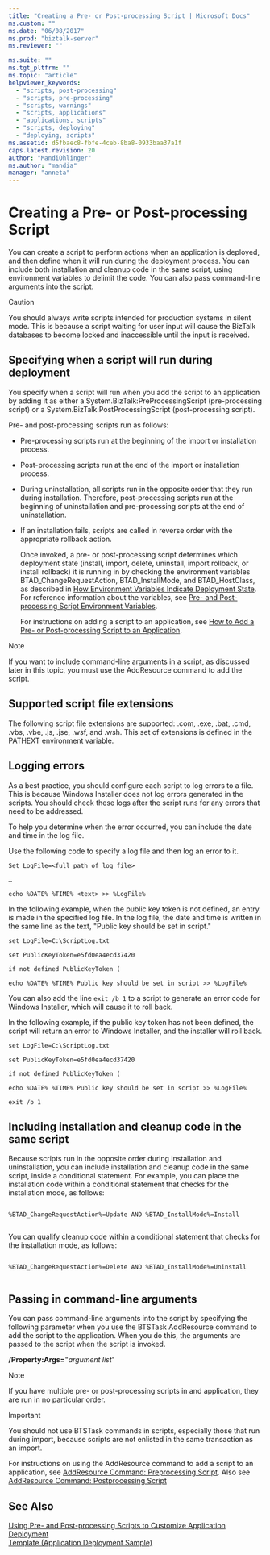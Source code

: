 ```yaml
---
title: "Creating a Pre- or Post-processing Script | Microsoft Docs"
ms.custom: ""
ms.date: "06/08/2017"
ms.prod: "biztalk-server"
ms.reviewer: ""

ms.suite: ""
ms.tgt_pltfrm: ""
ms.topic: "article"
helpviewer_keywords: 
  - "scripts, post-processing"
  - "scripts, pre-processing"
  - "scripts, warnings"
  - "scripts, applications"
  - "applications, scripts"
  - "scripts, deploying"
  - "deploying, scripts"
ms.assetid: d5fbaec8-fbfe-4ceb-8ba8-0933baa37a1f
caps.latest.revision: 20
author: "MandiOhlinger"
ms.author: "mandia"
manager: "anneta"
---
```

# Creating a Pre- or Post-processing Script
You can create a script to perform actions when an application is deployed, and then define when it will run during the deployment process. You can include both installation and cleanup code in the same script, using environment variables to delimit the code. You can also pass command-line arguments into the script.  
  
> [!CAUTION]
>  You should always write scripts intended for production systems in silent mode. This is because a script waiting for user input will cause the BizTalk databases to become locked and inaccessible until the input is received.  
  
## Specifying when a script will run during deployment  
 You specify when a script will run when you add the script to an application by adding it as either a System.BizTalk:PreProcessingScript (pre-processing script) or a System.BizTalk:PostProcessingScript (post-processing script).  
  
 Pre- and post-processing scripts run as follows:  
  
- Pre-processing scripts run at the beginning of the import or installation process.  
  
- Post-processing scripts run at the end of the import or installation process.  
  
- During uninstallation, all scripts run in the opposite order that they run during installation. Therefore, post-processing scripts run at the beginning of uninstallation and pre-processing scripts at the end of uninstallation.  
  
- If an installation fails, scripts are called in reverse order with the appropriate rollback action.  
  
  Once invoked, a pre- or post-processing script determines which deployment state (install, import, delete, uninstall, import rollback, or install rollback) it is running in by checking the environment variables BTAD_ChangeRequestAction, BTAD_InstallMode, and BTAD_HostClass, as described in [How Environment Variables Indicate Deployment State](../core/how-environment-variables-indicate-deployment-state.md). For reference information about the variables, see [Pre- and Post-processing Script Environment Variables](../core/pre-and-post-processing-script-environment-variables.md).  
  
  For instructions on adding a script to an application, see [How to Add a Pre- or Post-processing Script to an Application](../core/how-to-add-a-pre-or-post-processing-script-to-an-application.md).  
  
> [!NOTE]
>  If you want to include command-line arguments in a script, as discussed later in this topic, you must use the AddResource command to add the script.  
  
## Supported script file extensions  
 The following script file extensions are supported: .com, .exe, .bat, .cmd, .vbs, .vbe, .js, .jse, .wsf, and .wsh. This set of extensions is defined in the PATHEXT environment variable.  
  
## Logging errors  
 As a best practice, you should configure each script to log errors to a file. This is because Windows Installer does not log errors generated in the scripts. You should check these logs after the script runs for any errors that need to be addressed.  
  
 To help you determine when the error occurred, you can include the date and time in the log file.  
  
 Use the following code to specify a log file and then log an error to it.  
  
 `Set LogFile=<full path of log file>`  
  
 `…`  
  
 `echo %DATE% %TIME% <text> >> %LogFile%`  
  
 In the following example, when the public key token is not defined, an entry is made in the specified log file. In the log file, the date and time is written in the same line as the text, "Public key should be set in script."  
  
 `set LogFile=C:\ScriptLog.txt`  
  
 `set PublicKeyToken=e5fd0ea4ecd37420`  
  
 `if not defined PublicKeyToken (`  
  
 `echo %DATE% %TIME% Public key should be set in script >> %LogFile%`  
  
 You can also add the line `exit /b 1` to a script to generate an error code for Windows Installer, which will cause it to roll back.  
  
 In the following example, if the public key token has not been defined, the script will return an error to Windows Installer, and the installer will roll back.  
  
 `set LogFile=C:\ScriptLog.txt`  
  
 `set PublicKeyToken=e5fd0ea4ecd37420`  
  
 `if not defined PublicKeyToken (`  
  
 `echo %DATE% %TIME% Public key should be set in script >> %LogFile%`  
  
 `exit /b 1`  
  
## Including installation and cleanup code in the same script  
 Because scripts run in the opposite order during installation and uninstallation, you can include installation and cleanup code in the same script, inside a conditional statement. For example, you can place the installation code within a conditional statement that checks for the installation mode, as follows:  
  
```  
  
%BTAD_ChangeRequestAction%=Update AND %BTAD_InstallMode%=Install  
  
```  
  
 You can qualify cleanup code within a conditional statement that checks for the installation mode, as follows:  
  
```  
  
%BTAD_ChangeRequestAction%=Delete AND %BTAD_InstallMode%=Uninstall  
  
```  
  
## Passing in command-line arguments  
 You can pass command-line arguments into the script by specifying the following parameter when you use the BTSTask AddResource command to add the script to the application. When you do this, the arguments are passed to the script when the script is invoked.  
  
 **/Property:Args=**"*argument list*"  
  
> [!NOTE]
>  If you have multiple pre- or post-processing scripts in and application, they are run in no particular order.  
  
> [!IMPORTANT]
>  You should not use BTSTask commands in scripts, especially those that run during import, because scripts are not enlisted in the same transaction as an import.  
  
 For instructions on using the AddResource command to add a script to an application, see [AddResource Command: Preprocessing Script](../core/addresource-command-preprocessing-script.md). Also see [AddResource Command: Postprocessing Script](../core/addresource-command-postprocessing-script.md)  
  
## See Also  
 [Using Pre- and Post-processing Scripts to Customize Application Deployment](../core/using-pre-and-post-processing-scripts-to-customize-application-deployment.md)   
 [Template (Application Deployment Sample)](../core/template-application-deployment-sample.md)